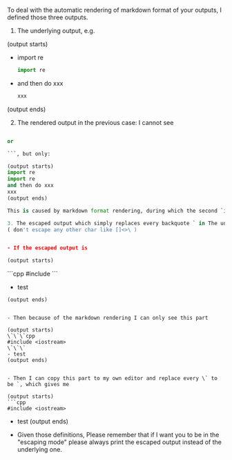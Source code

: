 To deal with the automatic rendering of markdown format of your outputs, I defined those three outputs.

1. The underlying output, e.g.


(output starts)
- import re
    ```python
    import re
    ```
- and then do xxx
    ```python
    xxx
    ```
(output ends)

2. The rendered output in the previous case: I cannot see 

```python

or 

```, but only: 

(output starts)
import re
import re
and then do xxx
xxx
(output ends)

This is caused by markdown format rendering, during which the second `import re` statement will be wrapped in a code block, but those backquotes will not be rendered so that I cannot directly copy them.

3. The escaped output which simply replaces every backquote ` in The underlying output with \`, and then wraps everything in ``` ```. The purpose is described as follows: 
( don't escape any other char like []<>\ )


- If the escaped output is

(output starts)
```
\`\`\`cpp
#include <iostream>
\`\`\`
- test
```
(output ends)


- Then because of the markdown rendering I can only see this part

(output starts)
\`\`\`cpp
#include <iostream>
\`\`\`
- test
(output ends)


- Then I can copy this part to my own editor and replace every \` to be `, which gives me

(output starts)
```cpp
#include <iostream>
```
- test
(output ends)


- Given those definitions, Please remember that if I want you to be in the "escaping mode" please always print the escaped output instead of the underlying one.